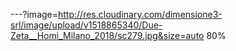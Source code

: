 ---?image=http://res.cloudinary.com/dimensione3-srl/image/upload/v1518865340/Due-Zeta__Homi_Milano_2018/sc279.jpg&size=auto 80%